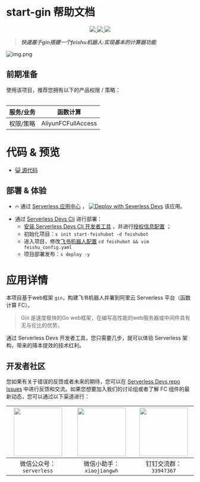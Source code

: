 # start-gin 帮助文档

<p align="center" class="flex justify-center">
    <a href="https://www.serverless-devs.com" class="ml-1">
    <img src="http://editor.devsapp.cn/icon?package=start-feishubot&type=packageType">
  </a>
  <a href="http://www.devsapp.cn/details.html?name=start-feishubot" class="ml-1">
    <img src="http://editor.devsapp.cn/icon?package=start-gin&type=packageVersion">
  </a>
  <a href="http://www.devsapp.cn/details.html?name=start-feishubot" class="ml-1">
    <img src="http://editor.devsapp.cn/icon?package=start-feishubot&type=packageDownload">
  </a>
</p>

<description>

> ***快速基于gin搭建一个feishu机器人:实现基本的计算器功能***


![img.png](https://gh.api.99988866.xyz/https://github.com/Leizhenpeng/start-gin-feishubot/blob/master/doc/img.png)


</description>

<table>

## 前期准备
使用该项目，推荐您拥有以下的产品权限 / 策略：

| 服务/业务 | 函数计算 |     
| --- |  --- |   
| 权限/策略 | AliyunFCFullAccess |     


</table>

<codepre id="codepre">

# 代码 & 预览

- [:smiley_cat: 源代码](https://github.com/Leizhenpeng/start-gin-feishubot)

        

</codepre>

<deploy>

## 部署 & 体验

<appcenter>

- :fire: 通过 [Serverless 应用中心](https://fcnext.console.aliyun.com/applications/create?template=start-feishubot) ，
[![Deploy with Severless Devs](https://img.alicdn.com/imgextra/i1/O1CN01w5RFbX1v45s8TIXPz_!!6000000006118-55-tps-95-28.svg)](https://fcnext.console.aliyun.com/applications/create?template=start-gin-feishubot)  该应用。 

</appcenter>

- 通过 [Serverless Devs Cli](https://www.serverless-devs.com/serverless-devs/install) 进行部署：
    - [安装 Serverless Devs Cli 开发者工具](https://www.serverless-devs.com/serverless-devs/install) ，并进行[授权信息配置](https://www.serverless-devs.com/fc/config) ；
    - 初始化项目：`s init start-feishubot -d feishubot`   
    - 进入项目，修改[飞书机器人配置](https://open.feishu.cn/app?lang=zh-CN) `cd feishubot && vim feishu_config.yaml`
    - 项目部署发布：`s deploy -y`

</deploy>

<appdetail id="flushContent">

# 应用详情

本项目基于web框架 `gin`，构建飞书机器人并署到阿里云 Serverless 平台（函数计算 FC）。

> Gin 是速度极快的Go web框架，在编写高性能的web服务器或中间件具有无与伦比的优势。

通过 Serverless Devs 开发者工具，您只需要几步，就可以体验 Serverless 架构，带来的降本提效的技术红利。



</appdetail>

<devgroup>

## 开发者社区

您如果有关于错误的反馈或者未来的期待，您可以在 [Serverless Devs repo Issues](https://github.com/serverless-devs/serverless-devs/issues) 中进行反馈和交流。如果您想要加入我们的讨论组或者了解 FC 组件的最新动态，您可以通过以下渠道进行：

<p align="center">

| <img src="https://serverless-article-picture.oss-cn-hangzhou.aliyuncs.com/1635407298906_20211028074819117230.png" width="130px" > | <img src="https://serverless-article-picture.oss-cn-hangzhou.aliyuncs.com/1635407044136_20211028074404326599.png" width="130px" > | <img src="https://serverless-article-picture.oss-cn-hangzhou.aliyuncs.com/1635407252200_20211028074732517533.png" width="130px" > |
|--- | --- | --- |
| <center>微信公众号：`serverless`</center> | <center>微信小助手：`xiaojiangwh`</center> | <center>钉钉交流群：`33947367`</center> | 

</p>

</devgroup>
